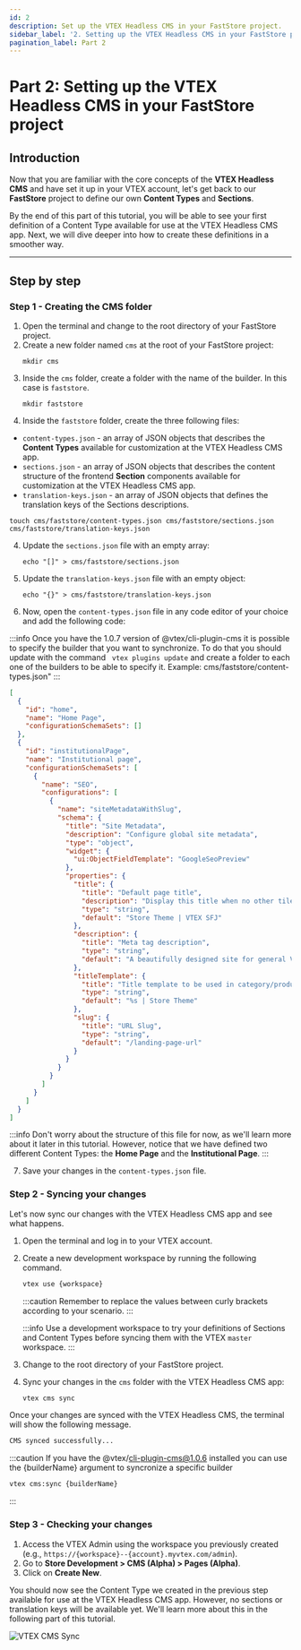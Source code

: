 ```yaml
---
id: 2
description: Set up the VTEX Headless CMS in your FastStore project.
sidebar_label: '2. Setting up the VTEX Headless CMS in your FastStore project'
pagination_label: Part 2
---
```


# Part 2: Setting up the VTEX Headless CMS in your FastStore project

## Introduction

Now that you are familiar with the core concepts of the **VTEX Headless CMS** and have set it up in your VTEX account, let's get back to our **FastStore** project to define our own **Content Types** and **Sections**.

By the end of this part of this tutorial, you will be able to see your first definition of a Content Type available for use at the VTEX Headless CMS app. Next, we will dive deeper into how to create these definitions in a smoother way.

---

## Step by step

### Step 1 - Creating the CMS folder

1. Open the terminal and change to the root directory of your FastStore project.
2. Create a new folder named `cms` at the root of your FastStore project:
   ```
   mkdir cms
   ```
3. Inside the `cms` folder, create  a folder with the name of the builder. In this case is `faststore`.
   ```
   mkdir faststore
   ```
4. Inside the `faststore` folder, create the three following files:

- `content-types.json` - an array of JSON objects that describes the **Content Types** available for customization at the VTEX Headless CMS app.
- `sections.json` - an array of JSON objects that describes the content structure of the frontend **Section** components available for customization at the VTEX Headless CMS app.
- `translation-keys.json` - an array of JSON objects that defines the translation keys of the Sections descriptions.

```
touch cms/faststore/content-types.json cms/faststore/sections.json cms/faststore/translation-keys.json
```

4. Update the `sections.json` file with an empty array:
   ```
   echo "[]" > cms/faststore/sections.json
   ```
5. Update the `translation-keys.json` file with an empty object:
   ```
   echo "{}" > cms/faststore/translation-keys.json
   ```
6. Now, open the `content-types.json` file in any code editor of your choice and add the following code:

:::info
  Once you have the 1.0.7 version of @vtex/cli-plugin-cms it is possible to specify the builder that you want to synchronize.  To do that you should update with the command ```
  vtex plugins update``` and create a folder to each one of the builders to be able to specify it.
 Example: cms/faststore/content-types.json"
:::

```json title="cms/content-types.json"
[
  {
    "id": "home",
    "name": "Home Page",
    "configurationSchemaSets": []
  },
  {
    "id": "institutionalPage",
    "name": "Institutional page",
    "configurationSchemaSets": [
      {
        "name": "SEO",
        "configurations": [
          {
            "name": "siteMetadataWithSlug",
            "schema": {
              "title": "Site Metadata",
              "description": "Configure global site metadata",
              "type": "object",
              "widget": {
                "ui:ObjectFieldTemplate": "GoogleSeoPreview"
              },
              "properties": {
                "title": {
                  "title": "Default page title",
                  "description": "Display this title when no other tile is available",
                  "type": "string",
                  "default": "Store Theme | VTEX SFJ"
                },
                "description": {
                  "title": "Meta tag description",
                  "type": "string",
                  "default": "A beautifully designed site for general VTEX stores"
                },
                "titleTemplate": {
                  "title": "Title template to be used in category/product pages",
                  "type": "string",
                  "default": "%s | Store Theme"
                },
                "slug": {
                  "title": "URL Slug",
                  "type": "string",
                  "default": "/landing-page-url"
                }
              }
            }
          }
        ]
      }
    ]
  }
]
```

:::info
Don't worry about the structure of this file for now, as we'll learn more about it later in this tutorial. However, notice that we have defined two different Content Types: the **Home Page** and the **Institutional Page**.
:::

7. Save your changes in the `content-types.json` file.

### Step 2 - Syncing your changes

Let's now sync our changes with the VTEX Headless CMS app and see what happens.

1. Open the terminal and log in to your VTEX account.
2. Create a new development workspace by running the following command.

   ```sh
   vtex use {workspace}
   ```

   :::caution
   Remember to replace the values between curly brackets according to your scenario.
   :::

   :::info
   Use a development workspace to try your definitions of Sections and Content Types before syncing them with the VTEX `master` workspace.
   :::

3. Change to the root directory of your FastStore project.
4. Sync your changes in the `cms` folder with the VTEX Headless CMS app:
   ```sh
   vtex cms sync
   ```

Once your changes are synced with the VTEX Headless CMS, the terminal will show the following message.

```sh
CMS synced successfully...
```

:::caution
If you have the @vtex/cli-plugin-cms@1.0.6 installed you can use the {builderName} argument to syncronize a specific builder
   ```sh
  vtex cms:sync {builderName}
   ```
:::

### Step 3 - Checking your changes

1. Access the VTEX Admin using the workspace you previously created (e.g., `https://{workspace}--{account}.myvtex.com/admin`).
2. Go to **Store Development > CMS (Alpha) > Pages (Alpha)**.
3. Click on **Create New**.

You should now see the Content Type we created in the previous step available for use at the VTEX Headless CMS app. However, no sections or translation keys will be available yet. We'll learn more about this in the following part of this tutorial.

![VTEX CMS Sync](https://vtexhelp.vtexassets.com/assets/docs/src/vtex-cms-sync___6388c7ddf3d6891bf9d9dd4a09b45390.png)

